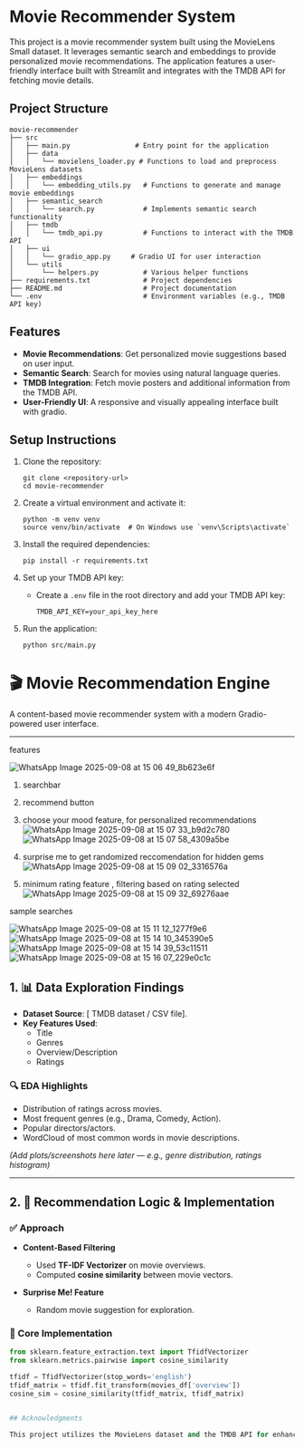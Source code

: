 # Movie Recommender System

This project is a movie recommender system built using the MovieLens Small dataset. It leverages semantic search and embeddings to provide personalized movie recommendations. The application features a user-friendly interface built with Streamlit and integrates with the TMDB API for fetching movie details.

## Project Structure

```
movie-recommender
├── src
│   ├── main.py                # Entry point for the application
│   ├── data
│   │   └── movielens_loader.py # Functions to load and preprocess MovieLens datasets
│   ├── embeddings
│   │   └── embedding_utils.py   # Functions to generate and manage movie embeddings
│   ├── semantic_search
│   │   └── search.py            # Implements semantic search functionality
│   ├── tmdb
│   │   └── tmdb_api.py          # Functions to interact with the TMDB API
│   ├── ui
│   │   └── gradio_app.py     # Gradio UI for user interaction
│   └── utils
│       └── helpers.py           # Various helper functions
├── requirements.txt             # Project dependencies
├── README.md                    # Project documentation
└── .env                         # Environment variables (e.g., TMDB API key)
```

## Features

- **Movie Recommendations**: Get personalized movie suggestions based on user input.
- **Semantic Search**: Search for movies using natural language queries.
- **TMDB Integration**: Fetch movie posters and additional information from the TMDB API.
- **User-Friendly UI**: A responsive and visually appealing interface built with gradio.

## Setup Instructions

1. Clone the repository:
   ```
   git clone <repository-url>
   cd movie-recommender
   ```

2. Create a virtual environment and activate it:
   ```
   python -m venv venv
   source venv/bin/activate  # On Windows use `venv\Scripts\activate`
   ```

3. Install the required dependencies:
   ```
   pip install -r requirements.txt
   ```

4. Set up your TMDB API key:
   - Create a `.env` file in the root directory and add your TMDB API key:
     ```
     TMDB_API_KEY=your_api_key_here
     ```

5. Run the application:
   ```
   python src/main.py
   ```
# 🎬 Movie Recommendation Engine  

A content-based movie recommender system with a modern Gradio-powered user interface.  

---

features 

![WhatsApp Image 2025-09-08 at 15 06 49_8b623e6f](https://github.com/user-attachments/assets/da5b961b-ccf3-424e-b065-a9cb40cbb08f)
1. searchbar
2. recommend button
3. choose your mood feature, for personalized recommendations
![WhatsApp Image 2025-09-08 at 15 07 33_b9d2c780](https://github.com/user-attachments/assets/4d1c51e0-93c0-4a21-b875-c6a6e2c91f1c)
![WhatsApp Image 2025-09-08 at 15 07 58_4309a5be](https://github.com/user-attachments/assets/b9f00723-c95a-4c35-8b31-4fc479b98078)

4. surprise me to get randomized reccomendation for hidden gems
![WhatsApp Image 2025-09-08 at 15 09 02_3316576a](https://github.com/user-attachments/assets/db11137a-cb1a-4d62-9c31-fd02481ae9ba)

5. minimum rating feature , filtering based on rating selected
![WhatsApp Image 2025-09-08 at 15 09 32_69276aae](https://github.com/user-attachments/assets/b2902a6c-c37c-46b1-aaab-3025f5f578fc)

sample searches

![WhatsApp Image 2025-09-08 at 15 11 12_1277f9e6](https://github.com/user-attachments/assets/3760a5ed-1393-4836-98e1-548ae6c17f6e)
![WhatsApp Image 2025-09-08 at 15 14 10_345390e5](https://github.com/user-attachments/assets/a5ef13e3-d48e-4266-90d8-7c13a1311788)
![WhatsApp Image 2025-09-08 at 15 14 39_53c11511](https://github.com/user-attachments/assets/fd842aa6-d98a-4c71-8cb2-e1453b03303b)
![WhatsApp Image 2025-09-08 at 15 16 07_229e0c1c](https://github.com/user-attachments/assets/82d2ddce-bd32-454e-b676-5e7a73e0108d)



## 1. 📊 Data Exploration Findings  

- **Dataset Source**: [ TMDB dataset / CSV file].    
- **Key Features Used**:  
  - Title  
  - Genres  
  - Overview/Description  
  - Ratings  

### 🔍 EDA Highlights  
- Distribution of ratings across movies.  
- Most frequent genres (e.g., Drama, Comedy, Action).  
- Popular directors/actors.  
- WordCloud of most common words in movie descriptions.  

*(Add plots/screenshots here later — e.g., genre distribution, ratings histogram)*  

---

## 2. 🤖 Recommendation Logic & Implementation  

### ✅ Approach  
- **Content-Based Filtering**  
  - Used **TF-IDF Vectorizer** on movie overviews.  
  - Computed **cosine similarity** between movie vectors.  

- **Surprise Me! Feature**  
  - Random movie suggestion for exploration.  

### 🔑 Core Implementation  

```python
from sklearn.feature_extraction.text import TfidfVectorizer
from sklearn.metrics.pairwise import cosine_similarity

tfidf = TfidfVectorizer(stop_words='english')
tfidf_matrix = tfidf.fit_transform(movies_df['overview'])
cosine_sim = cosine_similarity(tfidf_matrix, tfidf_matrix)


## Acknowledgments

This project utilizes the MovieLens dataset and the TMDB API for enhanced movie data. Special thanks to the developers of Streamligradio for providing an excellent framework for building interactive applications.
